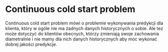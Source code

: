 # Continuous cold start problem
Continuous cold start problem mówi o problemie wykonywania predykcji dla klienta, który w ogóle nie ma żadnych danych historycznych o sobie. Ale tez może dotyczyć do klientów obecnych, którzy zmieniają swoje zachowania diametralnie i nie mamy dla nich danych historycznych aby móc wykonać dobrej jakości predykcje.